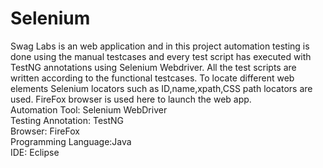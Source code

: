 # Selenium
Swag Labs is an web application and in this project automation testing is done using the manual testcases and every test script has executed with TestNG annotations using Selenium Webdriver.
All the test scripts are written according to the functional testcases. To locate different web elements Selenium locators such as ID,name,xpath,CSS path locators are used. FireFox browser is used here to launch the web app.<br>Automation Tool: Selenium WebDriver<br>Testing Annotation: TestNG<br>Browser: FireFox<br>Programming Language:Java<br>IDE: Eclipse

